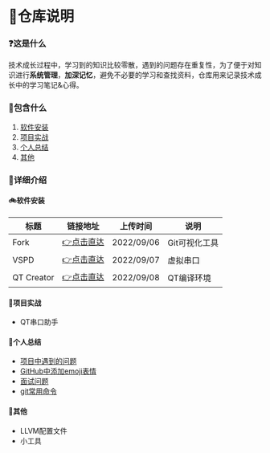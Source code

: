 # :hammer:仓库说明

### :question:这是什么

技术成长过程中，学习到的知识比较零散，遇到的问题存在重复性，为了便于对知识进行**系统管理**，**加深记忆**，避免不必要的学习和查找资料，仓库用来记录技术成长中的学习笔记&心得。

### :pushpin:包含什么

1. [软件安装](https://github.com/GanConglei/PersonalNotes/tree/main/1.%20%E8%BD%AF%E4%BB%B6%E5%AE%89%E8%A3%85)
2. [项目实战](https://github.com/GanConglei/PersonalNotes/tree/main/2.%20%E9%A1%B9%E7%9B%AE%E5%AE%9E%E6%88%98)
3. [个人总结](https://github.com/GanConglei/PersonalNotes/tree/main/3.%20%E4%B8%AA%E4%BA%BA%E6%80%BB%E7%BB%93)
4. [其他](https://github.com/GanConglei/PersonalNotes/tree/main/4.%20%E5%85%B6%E4%BB%96)

### 🌈详细介绍

#### 🚲软件安装

| 标题       | 链接地址                                                     | 上传时间   | 说明          |
| ---------- | ------------------------------------------------------------ | ---------- | ------------- |
| Fork       | [:point_right:点击直达](https://github.com/GanConglei/PersonalNotes/blob/main/1.%20%E8%BD%AF%E4%BB%B6%E5%AE%89%E8%A3%85/1.%20git%E5%8F%AF%E8%A7%86%E5%8C%96%E5%B7%A5%E5%85%B7Fork.md) | 2022/09/06 | Git可视化工具 |
| VSPD       | [:point_right:点击直达](https://github.com/GanConglei/PersonalNotes/blob/main/1.%20%E8%BD%AF%E4%BB%B6%E5%AE%89%E8%A3%85/2.%20%E8%99%9A%E6%8B%9F%E4%B8%B2%E5%8F%A3VSPD.md) | 2022/09/07 | 虚拟串口      |
| QT Creator | [:point_right:点击直达](https://github.com/GanConglei/PersonalNotes/blob/main/1.%20%E8%BD%AF%E4%BB%B6%E5%AE%89%E8%A3%85/3.%20QT%20Creator.md) | 2022/09/08 | QT编译环境    |

#### :battery:项目实战

- QT串口助手

#### :page_with_curl:个人总结

- [项目中遇到的问题](https://github.com/GanConglei/PersonalNotes/blob/main/3.%20%E4%B8%AA%E4%BA%BA%E6%80%BB%E7%BB%93/1.%20%E9%A1%B9%E7%9B%AE%E4%B8%AD%E9%81%87%E5%88%B0%E7%9A%84%E9%97%AE%E9%A2%98.md)
- [GitHub中添加emoji表情](https://github.com/GanConglei/PersonalNotes/blob/main/3.%20%E4%B8%AA%E4%BA%BA%E6%80%BB%E7%BB%93/2.%20GitHub%E4%B8%AD%E6%B7%BB%E5%8A%A0emoji%E8%A1%A8%E6%83%85.md)
- [面试问题](https://github.com/GanConglei/PersonalNotes/blob/main/3.%20%E4%B8%AA%E4%BA%BA%E6%80%BB%E7%BB%93/3.%20%E9%9D%A2%E8%AF%95%E9%97%AE%E9%A2%98.md)
- [git常用命令](https://github.com/GanConglei/PersonalNotes/blob/main/3.%20%E4%B8%AA%E4%BA%BA%E6%80%BB%E7%BB%93/4.%20git%E5%B8%B8%E7%94%A8%E5%91%BD%E4%BB%A4.md)

#### :herb:其他

- LLVM配置文件
- 小工具